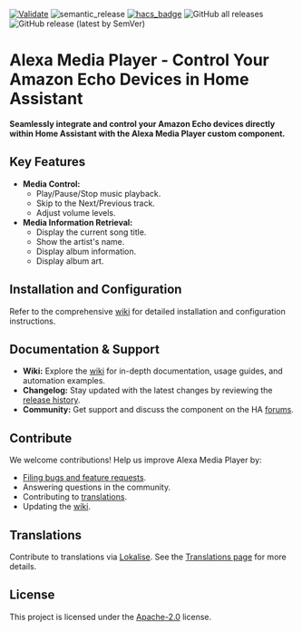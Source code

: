 [![Validate](https://github.com/alandtse/alexa_media_player/actions/workflows/validate.yaml/badge.svg)](https://github.com/alandtse/alexa_media_player/actions/workflows/validate.yaml)
![semantic_release](https://github.com/alandtse/alexa_media_player/workflows/semantic_release/badge.svg)
[![hacs_badge](https://img.shields.io/badge/HACS-Default-orange.svg)](https://github.com/hacs/integration)
![GitHub all releases](https://img.shields.io/github/downloads/alandtse/alexa_media_player/total)
![GitHub release (latest by SemVer)](https://img.shields.io/github/downloads/alandtse/alexa_media_player/latest/total)

# Alexa Media Player - Control Your Amazon Echo Devices in Home Assistant

**Seamlessly integrate and control your Amazon Echo devices directly within Home Assistant with the Alexa Media Player custom component.**

## Key Features

*   **Media Control:**
    *   Play/Pause/Stop music playback.
    *   Skip to the Next/Previous track.
    *   Adjust volume levels.
*   **Media Information Retrieval:**
    *   Display the current song title.
    *   Show the artist's name.
    *   Display album information.
    *   Display album art.

## Installation and Configuration

Refer to the comprehensive [wiki](https://github.com/alandtse/alexa_media_player/wiki/Configuration) for detailed installation and configuration instructions.

## Documentation & Support

*   **Wiki:** Explore the [wiki](https://github.com/alandtse/alexa_media_player/wiki) for in-depth documentation, usage guides, and automation examples.
*   **Changelog:** Stay updated with the latest changes by reviewing the [release history](https://github.com/alandtse/alexa_media_player/releases).
*   **Community:** Get support and discuss the component on the HA [forums](https://community.home-assistant.io/t/echo-devices-alexa-as-media-player-testers-needed/58639).

## Contribute

We welcome contributions! Help us improve Alexa Media Player by:

*   [Filing bugs and feature requests](https://github.com/alandtse/alexa_media_player/issues).
*   Answering questions in the community.
*   Contributing to [translations](https://lokalise.com/public/465185555eee18dd537ca6.39714580/).
*   Updating the [wiki](https://github.com/alandtse/alexa_media_player/wiki).

## Translations

Contribute to translations via [Lokalise](https://app.lokalise.com/project/465185555eee18dd537ca6.39714580/). See the [Translations page](https://github.com/alandtse/alexa_media_player/wiki/Translations) for more details.

## License

This project is licensed under the [Apache-2.0](LICENSE) license.